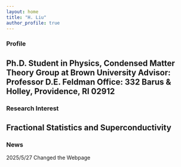 ```yaml
---
layout: home
title: "H. Liu"
author_profile: true
---
```

### Profile
Ph.D. Student in Physics, Condensed Matter Theory Group at Brown University
Advisor: Professor D.E. Feldman
Office: 332 Barus & Holley, Providence, RI 02912 
---
### Research Interest
Fractional Statistics and Superconductivity
---
### News
2025/5/27 Changed the Webpage


